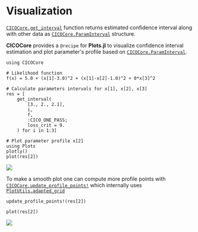 # Visualization

[`CICOCore.get_interval`](@ref) function returns estimated
confidence interval along with other data as
[`CICOCore.ParamInterval`](@ref) structure.

**CICOCore** provides a `@recipe` for **Plots.jl** to visualize
confidence interval estimation and plot parameter's profile based on
[`CICOCore.ParamInterval`](@ref).

```
using CICOCore

# Likelihood function
f(x) = 5.0 + (x[1]-3.0)^2 + (x[1]-x[2]-1.0)^2 + 0*x[3]^2

# Calculate parameters intervals for x[1], x[2], x[3]
res = [
    get_interval(
        [3., 2., 2.1],
        i,
        f,
        :CICO_ONE_PASS;
        loss_crit = 9.
    ) for i in 1:3]

# Plot parameter profile x[2]
using Plots
plotly()
plot(res[2])
```

![](https://github.com/insysbio/CICOCore.jl/blob/master/img/plot_cico.png?raw=true)

To make a smooth plot one can compute more profile points with [`CICOCore.update_profile_points!`](@ref) which internally uses [`PlotUtils.adapted_grid`](https://github.com/JuliaPlots/PlotUtils.jl/blob/master/src/adapted_grid.jl)

```
update_profile_points!(res[2])

plot(res[2])
```

![](https://github.com/insysbio/CICOCore.jl/blob/master/img/plot_cico_smooth.png?raw=true)
